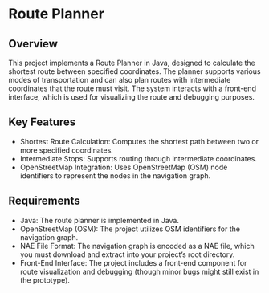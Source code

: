 # Route Planner
## Overview
This project implements a Route Planner in Java, designed to calculate the shortest route between specified coordinates. The planner supports various modes of transportation and can also plan routes with intermediate coordinates that the route must visit. The system interacts with a front-end interface, which is used for visualizing the route and debugging purposes.

## Key Features
- Shortest Route Calculation: Computes the shortest path between two or more specified coordinates.
- Intermediate Stops: Supports routing through intermediate coordinates.
- OpenStreetMap Integration: Uses OpenStreetMap (OSM) node identifiers to represent the nodes in the navigation graph.

## Requirements
- Java: The route planner is implemented in Java.
- OpenStreetMap (OSM): The project utilizes OSM identifiers for the navigation graph.
- NAE File Format: The navigation graph is encoded as a NAE file, which you must download and extract into your project’s root directory.
- Front-End Interface: The project includes a front-end component for route visualization and debugging (though minor bugs might still exist in the prototype).

